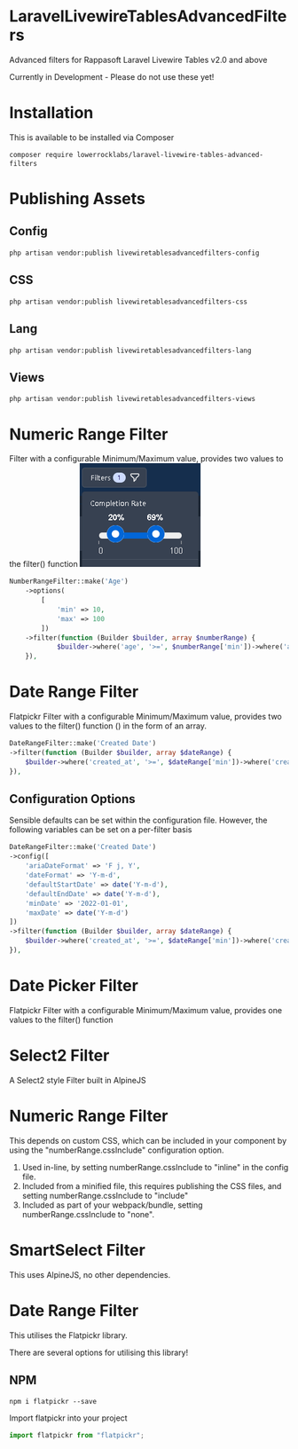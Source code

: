 # LaravelLivewireTablesAdvancedFilters
Advanced filters for Rappasoft Laravel Livewire Tables v2.0 and above

Currently in Development - Please do not use these yet!

# Installation
This is available to be installed via Composer
```terminal
composer require lowerrocklabs/laravel-livewire-tables-advanced-filters
```

# Publishing Assets
## Config
```terminal
php artisan vendor:publish livewiretablesadvancedfilters-config
```

## CSS
```terminal
php artisan vendor:publish livewiretablesadvancedfilters-css
```

## Lang
```terminal
php artisan vendor:publish livewiretablesadvancedfilters-lang
```

## Views
```terminal
php artisan vendor:publish livewiretablesadvancedfilters-views
```

# Numeric Range Filter
Filter with a configurable Minimum/Maximum value, provides two values to the filter() function
![Number Range Filter](https://github.com/LowerRockLabs/LaravelLivewireTablesAdvancedFilters/blob/develop/docs/images/NumberRangeFilter.png)
```php
NumberRangeFilter::make('Age')
    ->options(
        [
            'min' => 10,
            'max' => 100
        ])
    ->filter(function (Builder $builder, array $numberRange) {
            $builder->where('age', '>=', $numberRange['min'])->where('age', '<=', $numberRange['max']);
    }),
```

# Date Range Filter
Flatpickr Filter with a configurable Minimum/Maximum value, provides two values to the filter() function () in the form of an array.
```php
DateRangeFilter::make('Created Date')
->filter(function (Builder $builder, array $dateRange) {
    $builder->where('created_at', '>=', $dateRange['min'])->where('created_at', '<=', $dateRange['max']);
}),
```

## Configuration Options
Sensible defaults can be set within the configuration file.  However, the following variables can be set on a per-filter basis
```php
DateRangeFilter::make('Created Date')
->config([
    'ariaDateFormat' => 'F j, Y',
    'dateFormat' => 'Y-m-d',
    'defaultStartDate' => date('Y-m-d'),
    'defaultEndDate' => date('Y-m-d'),
    'minDate' => '2022-01-01',
    'maxDate' => date('Y-m-d')
])
->filter(function (Builder $builder, array $dateRange) {
    $builder->where('created_at', '>=', $dateRange['min'])->where('created_at', '<=', $dateRange['max']);
}),
```

# Date Picker Filter
Flatpickr Filter with a configurable Minimum/Maximum value, provides one values to the filter() function

# Select2 Filter
A Select2 style Filter built in AlpineJS


# Numeric Range Filter
This depends on custom CSS, which can be included in your component by using the "numberRange.cssInclude" configuration option.
1. Used in-line, by setting numberRange.cssInclude to "inline" in the config file.
2. Included from a minified file, this requires publishing the CSS files, and setting numberRange.cssInclude to "include"
3. Included as part of your webpack/bundle, setting numberRange.cssInclude to "none".

# SmartSelect Filter
This uses AlpineJS, no other dependencies.

# Date Range Filter
This utilises the Flatpickr library.

There are several options for utilising this library!

## NPM
```terminal
npm i flatpickr --save
```

Import flatpickr into your project
```js
import flatpickr from "flatpickr";
```